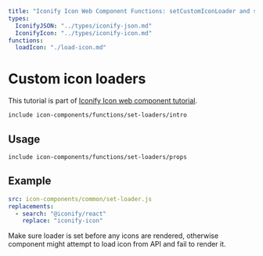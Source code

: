 ```yaml
title: "Iconify Icon Web Component Functions: setCustomIconLoader and setCustomIconsLoader"
types:
  IconifyJSON: "../types/iconify-json.md"
  IconifyIcon: "../types/iconify-icon.md"
functions:
  loadIcon: "./load-icon.md"
```

# Custom icon loaders

This tutorial is part of [Iconify Icon web component tutorial](./index.md#functions).

`include icon-components/functions/set-loaders/intro`

## Usage

`include icon-components/functions/set-loaders/props`

## Example

```yaml
src: icon-components/common/set-loader.js
replacements:
  - search: "@iconify/react"
    replace: "iconify-icon"
```

Make sure loader is set before any icons are rendered, otherwise component might attempt to load icon from API and fail to render it.
